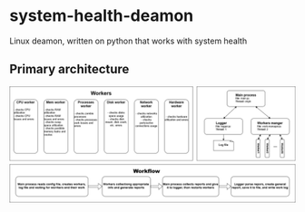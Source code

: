 # system-health-deamon
Linux deamon, written on python that works with system health

## Primary architecture

![Primary architecture](https://github.com/SvyatoslavFedynyak/system-health-deamon/blob/master/images/deamon-arch.jpg)

